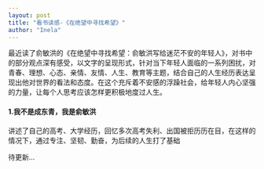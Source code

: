 ```yaml
---
layout: post
title: "看书读感-《在绝望中寻找希望》"
author: "Inela"
---
```


​	最近读了俞敏洪的《在绝望中寻找希望：俞敏洪写给迷茫不安的年轻人》，对书中的部分观点深有感受，以文字的呈现形式，针对当下年轻人面临的一系列困扰，对青春、理想、心态、亲情、友情、人生、教育等主题，结合自己的人生经历表达呈现出他对世界的看法和态度。在这个充斥着不安感的浮躁社会，给年轻人内心坚强的力量，让每个人思考应该怎样更积极地度过人生。	



#### 1.我不是成东青，我是俞敏洪

​	讲述了自己的高考、大学经历，回忆多次高考失利、出国被拒历历在目，在这样的情况下，通过专注、坚韧、勤奋，为后续的人生打了基础


待更新...
